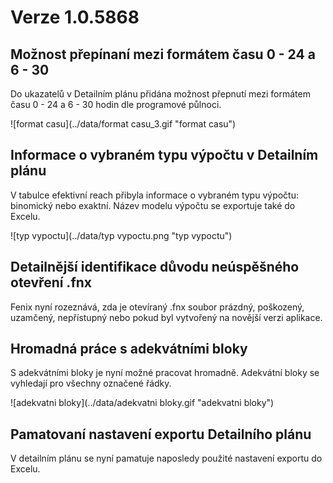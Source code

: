# Verze 1.0.5868

## Možnost přepínaní mezi formátem času 0 - 24 a 6 - 30 
Do ukazatelů v Detailním plánu přidána možnost přepnutí mezi formátem času 0 - 24 a 6 - 30 hodin dle programové půlnoci.

![format casu](../data/format casu_3.gif "format casu")

## Informace o vybraném typu výpočtu v Detailním plánu
V tabulce efektivní reach přibyla informace o vybraném typu výpočtu: binomický nebo exaktní. Název modelu výpočtu se exportuje také do Excelu.

![typ vypoctu](../data/typ vypoctu.png "typ vypoctu")

## Detailnější identifikace důvodu neúspěšného otevření .fnx
Fenix nyní rozeznává, zda je otevíraný .fnx soubor prázdný, poškozený, uzamčený, nepřístupný nebo pokud byl vytvořený na novější verzi aplikace.

## Hromadná práce s adekvátními bloky
S adekvátními bloky je nyní možné pracovat hromadně. Adekvátní bloky se vyhledají pro všechny označené řádky.

![adekvatni bloky](../data/adekvatni bloky.gif "adekvatni bloky")

## Pamatovaní nastavení exportu Detailního plánu
V detailním plánu se nyní pamatuje naposledy použité nastavení exportu do Excelu.
